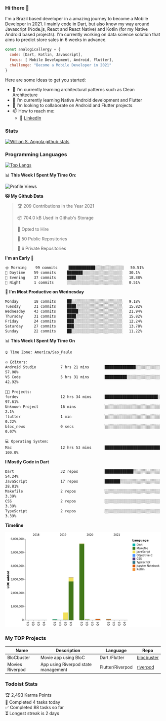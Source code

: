 ### Hi there 👋

I'm a Brazil based developer in a amazing journey to become a Mobile Developer in 2021. I mainly code in Dart, but also know my way around Javascript (Node.js, React and React Native) and Kotlin (for my Native Android based projects). I'm currently working on data science solution that aims to predict store sales in 6 weeks in advance.

```javascript
const analogicallergy = {
  code: [Dart, Kotlin, Javascript],
  focus: [ Mobile Development, Android, Flutter],
  challenge: "Become a Mobile Developer in 2021"
}
```

Here are some ideas to get you started:

- 🔭 I’m currently learning architectural patterns such as Clean Architecture
- 🌱 I’m currently learning Native Android development and Flutter
- 👯 I’m looking to collaborate on Android and Flutter projects
- 📫 How to reach me:
  - :office: [LinkedIn](https://www.linkedin.com/in/wsabsi/)

### Stats

[![Willian S. Angola github stats](https://github-readme-stats.vercel.app/api?username=analogicallergy&count_private=true&show_icons=true&theme=radical&hide_rank=false)](https://github.com/anuraghazra/github-readme-stats)

### Programming Languages

[![Top Langs](https://github-readme-stats.vercel.app/api/top-langs/?username=analogicallergy)](https://github.com/analogicallergy/github-readme-stats)

📊 **This Week I Spent My Time On:**

<!--START_SECTION:waka-->
![Profile Views](http://img.shields.io/badge/Profile%20Views-0-blue)

**🐱 My Github Data** 

> 🏆 209 Contributions in the Year 2021
 > 
> 📦 704.0 kB Used in Github's Storage 
 > 
> 💼 Opted to Hire
 > 
> 📜 50 Public Repositories 
 > 
> 🔑 6 Private Repositories  
 > 
**I'm an Early 🐤** 

```text
🌞 Morning    99 commits     ████████████░░░░░░░░░░░░░   50.51% 
🌆 Daytime    59 commits     ███████░░░░░░░░░░░░░░░░░░   30.1% 
🌃 Evening    37 commits     ████░░░░░░░░░░░░░░░░░░░░░   18.88% 
🌙 Night      1 commits      ░░░░░░░░░░░░░░░░░░░░░░░░░   0.51%

```
📅 **I'm Most Productive on Wednesday** 

```text
Monday       18 commits     ██░░░░░░░░░░░░░░░░░░░░░░░   9.18% 
Tuesday      31 commits     ████░░░░░░░░░░░░░░░░░░░░░   15.82% 
Wednesday    43 commits     █████░░░░░░░░░░░░░░░░░░░░   21.94% 
Thursday     31 commits     ████░░░░░░░░░░░░░░░░░░░░░   15.82% 
Friday       24 commits     ███░░░░░░░░░░░░░░░░░░░░░░   12.24% 
Saturday     27 commits     ███░░░░░░░░░░░░░░░░░░░░░░   13.78% 
Sunday       22 commits     ██░░░░░░░░░░░░░░░░░░░░░░░   11.22%

```


📊 **This Week I Spent My Time On** 

```text
⌚︎ Time Zone: America/Sao_Paulo

🔥 Editors: 
Android Studio           7 hrs 21 mins       ██████████████░░░░░░░░░░░   57.08% 
VS Code                  5 hrs 31 mins       ██████████░░░░░░░░░░░░░░░   42.92%

🐱‍💻 Projects: 
fordev                   12 hrs 34 mins      ████████████████████████░   97.61% 
Unknown Project          16 mins             ░░░░░░░░░░░░░░░░░░░░░░░░░   2.1% 
flutter                  1 min               ░░░░░░░░░░░░░░░░░░░░░░░░░   0.22% 
bloc_news                0 secs              ░░░░░░░░░░░░░░░░░░░░░░░░░   0.07%

💻 Operating System: 
Mac                      12 hrs 53 mins      █████████████████████████   100.0%

```

**I Mostly Code in Dart** 

```text
Dart                     32 repos            █████████████░░░░░░░░░░░░   54.24% 
JavaScript               17 repos            ███████░░░░░░░░░░░░░░░░░░   28.81% 
Makefile                 2 repos             ░░░░░░░░░░░░░░░░░░░░░░░░░   3.39% 
CSS                      2 repos             ░░░░░░░░░░░░░░░░░░░░░░░░░   3.39% 
TypeScript               2 repos             ░░░░░░░░░░░░░░░░░░░░░░░░░   3.39%

```


**Timeline**

![Chart not found](https://raw.githubusercontent.com/AnalogicAllergy/AnalogicAllergy/main/charts/bar_graph.png) 


<!--END_SECTION:waka-->

### My TOP Projects

| Name            | Description                         | Language         | Repo                                                           |
| --------------- | ----------------------------------- | ---------------- | -------------------------------------------------------------- |
| BloCbuster      | Movie app using BloC                | Dart /Flutter    | [blocbuster](https://github.com/AnalogicAllergy/blocbuster)    |
| Movies Riverpod | App using Riverpod state management | Flutter/Riverpod | [riverpod](https://github.com/AnalogicAllergy/movies_riverpod) |

### Todoist Stats

<!-- TODO-IST:START -->
🏆  2,493 Karma Points           
🌸  Completed 4 tasks today           
✅  Completed 88 tasks so far           
⏳  Longest streak is 2 days
<!-- TODO-IST:END -->
